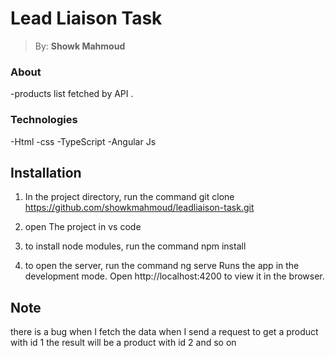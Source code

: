 # <h1> Lead Liaison Task </h1>

> By: **Showk Mahmoud**

### About

-products list fetched by API .

### Technologies

-Html
-css
-TypeScript
-Angular Js

## Installation

1. In the project directory, run the command
   git clone https://github.com/showkmahmoud/leadliaison-task.git

2. open The project in vs code

3. to install node modules, run the command
   npm install

4. to open the server, run the command
   ng serve
   Runs the app in the development mode.
   Open http://localhost:4200 to view it in the browser.

## Note

there is a bug when I fetch the data
when I send a request to get a product with id 1
the result will be a product with id 2 and so on

